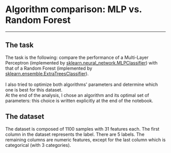 # Algorithm comparison: MLP vs. Random Forest
----------
## The task
The task is the following: compare the performance of a Multi-Layer
Perceptron (implemented by [sklearn.neural_network.MLPClassifier](https://scikit-learn.org/stable/modules/generated/sklearn.neural_network.MLPClassifier.html)) with that of a
Random Forest (implemented by [sklearn.ensemble.ExtraTreesClassifier](https://scikit-learn.org/stable/modules/generated/sklearn.ensemble.ExtraTreesClassifier.html)).  
<br> I also tried to optimize both algorithms' parameters and determine which one is best for this dataset. <br>
At the end of the analysis, I chose an algorithm and its optimal set of parameters: this choice is written explicitly at the end of the notebook.

## The dataset
The dataset is composed of 1100 samples with 31 features each. The first column
in the dataset represents the label. There are 5 labels. The remaining columns
are numeric features, except for the last column which is categorical (with 3
categories).

